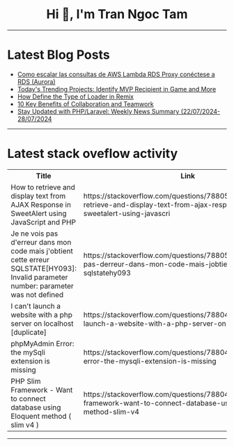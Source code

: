 <h1 align="center">Hi 👋, I'm Tran Ngoc Tam</h1>

---

# Latest Blog Posts 
<!-- BLOG-POST-LIST:START -->
- [Como escalar las consultas de AWS Lambda RDS Proxy conéctese a RDS &lpar;Aurora&rpar;](https://dev.to/kevinl/como-escalar-las-consultas-de-aws-lambda-rds-proxy-conectese-a-rds-aurora-3b19)
- [Today&#39;s Trending Projects: Identify MVP Recipient in Game and More](https://dev.to/labex/todays-trending-projects-identify-mvp-recipient-in-game-and-more-943)
- [How Define the Type of Loader in Remix](https://dev.to/yuichi_nabeshima_canada/how-add-the-type-of-loader-in-remix-1od5)
- [10 Key Benefits of Collaboration and Teamwork](https://dev.to/bryany/10-key-benefits-of-collaboration-and-teamwork-2fcd)
- [Stay Updated with PHP/Laravel: Weekly News Summary &lpar;22/07/2024-28/07/2024](https://dev.to/poovarasu/stay-updated-with-phplaravel-weekly-news-summary-22072024-28072024-4ham)
<!-- BLOG-POST-LIST:END -->

---

# Latest stack oveflow activity
<table>
  <tr><th>Title</th><th>Link</th></tr>
  <!-- STACKOVERFLOW:START --><tr><td>How to retrieve and display text from AJAX Response in SweetAlert using JavaScript and PHP</td><td>https://stackoverflow.com/questions/78805164/how-to-retrieve-and-display-text-from-ajax-response-in-sweetalert-using-javascri</td></tr><tr><td>Je ne vois pas d&#39;erreur dans mon code mais j&#39;obtient cette erreur SQLSTATE[HY093]: Invalid parameter number: parameter was not defined</td><td>https://stackoverflow.com/questions/78805135/je-ne-vois-pas-derreur-dans-mon-code-mais-jobtient-cette-erreur-sqlstatehy093</td></tr><tr><td>I can&#39;t launch a website with a php server on localhost [duplicate]</td><td>https://stackoverflow.com/questions/78804999/i-cant-launch-a-website-with-a-php-server-on-localhost</td></tr><tr><td>phpMyAdmin Error: the mySqli extension is missing</td><td>https://stackoverflow.com/questions/78804984/phpmyadmin-error-the-mysqli-extension-is-missing</td></tr><tr><td>PHP Slim Framework - Want to connect database using Eloquent method &lpar; slim v4 &rpar;</td><td>https://stackoverflow.com/questions/78804889/php-slim-framework-want-to-connect-database-using-eloquent-method-slim-v4</td></tr><!-- STACKOVERFLOW:END -->
</table>

---



